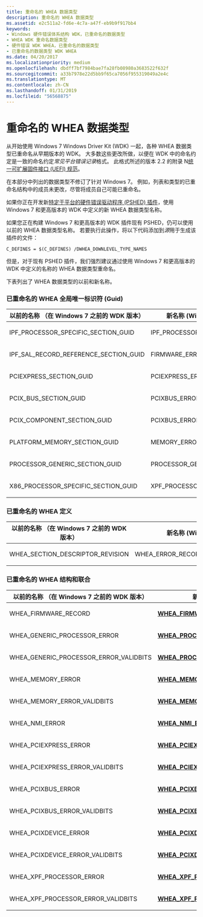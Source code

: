 ```yaml
---
title: 重命名的 WHEA 数据类型
description: 重命名的 WHEA 数据类型
ms.assetid: e2c511a2-fd6e-4c7a-a47f-eb9b9f917bb4
keywords:
- Windows 硬件错误体系结构 WDK，已重命名的数据类型
- WHEA WDK 重命名数据类型
- 硬件错误 WDK WHEA，已重命名的数据类型
- 已重命名的数据类型 WDK WHEA
ms.date: 04/20/2017
ms.localizationpriority: medium
ms.openlocfilehash: dbdff7bf7984bae7fa28fb08980a3683522f632f
ms.sourcegitcommit: a33b7978e22d5bb9f65ca7056f955319049a2e4c
ms.translationtype: MT
ms.contentlocale: zh-CN
ms.lasthandoff: 01/31/2019
ms.locfileid: "56568875"
---
```

# <a name="renamed-whea-data-types"></a>重命名的 WHEA 数据类型


从开始使用 Windows 7 Windows Driver Kit (WDK) 一起，各种 WHEA 数据类型已重命名从早期版本的 WDK。 大多数这些更改所做，以便在 WDK 中的命名约定是一致的命名约定*常见平台错误记录*格式。 此格式所述的版本 2.2 的附录 N[统一可扩展固件接口 (UEFI) 规范](https://go.microsoft.com/fwlink/p/?linkid=69484)。

在本部分中列出的数据类型不修订了针对 Windows 7。 例如，列表和类型的已重命名结构中的成员未更改，尽管将成员自己可能已重命名。

如果你正在开发新[特定于平台的硬件错误驱动程序 (PSHED) 插件](platform-specific-hardware-error-driver-plug-ins2.md)，使用 Windows 7 和更高版本的 WDK 中定义的新 WHEA 数据类型名称。

如果您正在构建 Windows 7 和更高版本的 WDK 插件现有 PSHED，仍可以使用以前的 WHEA 数据类型名称。 若要执行此操作，将以下代码添加到*源*用于生成该插件的文件：

`C_DEFINES = $(C_DEFINES) /DWHEA_DOWNLEVEL_TYPE_NAMES`

但是，对于现有 PSHED 插件，我们强烈建议通过使用 Windows 7 和更高版本的 WDK 中定义的名称的 WHEA 数据类型重命名。

下表列出了 WHEA 数据类型的以前和新名称。

### <a href="" id="renamed-whea-globally-unique-identifiers--guids-"></a> 已重命名的 WHEA 全局唯一标识符 (Guid)

<table>
<colgroup>
<col width="50%" />
<col width="50%" />
</colgroup>
<thead>
<tr class="header">
<th>以前的名称 （在 Windows 7 之前的 WDK 版本）</th>
<th>新名称 (Windows 7 WDK 和更高版本)</th>
</tr>
</thead>
<tbody>
<tr class="odd">
<td><p>IPF_PROCESSOR_SPECIFIC_SECTION_GUID</p></td>
<td><p>IPF_PROCESSOR_ERROR_SECTION_GUID</p></td>
</tr>
<tr class="even">
<td><p>IPF_SAL_RECORD_REFERENCE_SECTION_GUID</p></td>
<td><p>FIRMWARE_ERROR_RECORD_REFERENCE_GUID</p></td>
</tr>
<tr class="odd">
<td><p>PCIEXPRESS_SECTION_GUID</p></td>
<td><p>PCIEXPRESS_ERROR_SECTION_GUID</p></td>
</tr>
<tr class="even">
<td><p>PCIX_BUS_SECTION_GUID</p></td>
<td><p>PCIXBUS_ERROR_SECTION_GUID</p></td>
</tr>
<tr class="odd">
<td><p>PCIX_COMPONENT_SECTION_GUID</p></td>
<td><p>PCIXBUS_ERROR_SECTION_GUID</p></td>
</tr>
<tr class="even">
<td><p>PLATFORM_MEMORY_SECTION_GUID</p></td>
<td><p>MEMORY_ERROR_SECTION_GUID</p></td>
</tr>
<tr class="odd">
<td><p>PROCESSOR_GENERIC_SECTION_GUID</p></td>
<td><p>PROCESSOR_GENERIC_ERROR_SECTION_GUID</p></td>
</tr>
<tr class="even">
<td><p>X86_PROCESSOR_SPECIFIC_SECTION_GUID</p></td>
<td><p>XPF_PROCESSOR_ERROR_SECTION_GUID</p></td>
</tr>
</tbody>
</table>

 

### <a href="" id="renamed-whea-defines"></a> 已重命名的 WHEA 定义

<table>
<colgroup>
<col width="50%" />
<col width="50%" />
</colgroup>
<thead>
<tr class="header">
<th>以前的名称 （在 Windows 7 之前的 WDK 版本）</th>
<th>新名称 (Windows 7 WDK 和更高版本)</th>
</tr>
</thead>
<tbody>
<tr class="odd">
<td><p>WHEA_SECTION_DESCRIPTOR_REVISION</p></td>
<td><p>WHEA_ERROR_RECORD_SECTION_DESCRIPTOR_REVISION</p></td>
</tr>
</tbody>
</table>

 

### <a href="" id="renamed-whea-structures-and-unions"></a> 已重命名的 WHEA 结构和联合

<table>
<colgroup>
<col width="50%" />
<col width="50%" />
</colgroup>
<thead>
<tr class="header">
<th>以前的名称 （在 Windows 7 之前的 WDK 版本）</th>
<th>新名称 (Windows 7 WDK 和更高版本)</th>
</tr>
</thead>
<tbody>
<tr class="odd">
<td><p>WHEA_FIRMWARE_RECORD</p></td>
<td><p><a href="https://msdn.microsoft.com/library/windows/hardware/ff560520" data-raw-source="[&lt;strong&gt;WHEA_FIRMWARE_ERROR_RECORD_REFERENCE&lt;/strong&gt;](https://msdn.microsoft.com/library/windows/hardware/ff560520)"><strong>WHEA_FIRMWARE_ERROR_RECORD_REFERENCE</strong></a></p></td>
</tr>
<tr class="even">
<td><p>WHEA_GENERIC_PROCESSOR_ERROR</p></td>
<td><p><a href="https://msdn.microsoft.com/library/windows/hardware/ff560607" data-raw-source="[&lt;strong&gt;WHEA_PROCESSOR_GENERIC_ERROR_SECTION&lt;/strong&gt;](https://msdn.microsoft.com/library/windows/hardware/ff560607)"><strong>WHEA_PROCESSOR_GENERIC_ERROR_SECTION</strong></a></p></td>
</tr>
<tr class="odd">
<td><p>WHEA_GENERIC_PROCESSOR_ERROR_VALIDBITS</p></td>
<td><p><a href="https://msdn.microsoft.com/library/windows/hardware/ff560610" data-raw-source="[&lt;strong&gt;WHEA_PROCESSOR_GENERIC_ERROR_SECTION_VALIDBITS&lt;/strong&gt;](https://msdn.microsoft.com/library/windows/hardware/ff560610)"><strong>WHEA_PROCESSOR_GENERIC_ERROR_SECTION_VALIDBITS</strong></a></p></td>
</tr>
<tr class="even">
<td><p>WHEA_MEMORY_ERROR</p></td>
<td><p><a href="https://msdn.microsoft.com/library/windows/hardware/ff560565" data-raw-source="[&lt;strong&gt;WHEA_MEMORY_ERROR_SECTION&lt;/strong&gt;](https://msdn.microsoft.com/library/windows/hardware/ff560565)"><strong>WHEA_MEMORY_ERROR_SECTION</strong></a></p></td>
</tr>
<tr class="odd">
<td><p>WHEA_MEMORY_ERROR_VALIDBITS</p></td>
<td><p><a href="https://msdn.microsoft.com/library/windows/hardware/ff560568" data-raw-source="[&lt;strong&gt;WHEA_MEMORY_ERROR_SECTION_VALIDBITS&lt;/strong&gt;](https://msdn.microsoft.com/library/windows/hardware/ff560568)"><strong>WHEA_MEMORY_ERROR_SECTION_VALIDBITS</strong></a></p></td>
</tr>
<tr class="even">
<td><p>WHEA_NMI_ERROR</p></td>
<td><p><a href="https://msdn.microsoft.com/library/windows/hardware/ff560571" data-raw-source="[&lt;strong&gt;WHEA_NMI_ERROR_SECTION&lt;/strong&gt;](https://msdn.microsoft.com/library/windows/hardware/ff560571)"><strong>WHEA_NMI_ERROR_SECTION</strong></a></p></td>
</tr>
<tr class="odd">
<td><p>WHEA_PCIEXPRESS_ERROR</p></td>
<td><p><a href="https://msdn.microsoft.com/library/windows/hardware/ff560576" data-raw-source="[&lt;strong&gt;WHEA_PCIEXPRESS_ERROR_SECTION&lt;/strong&gt;](https://msdn.microsoft.com/library/windows/hardware/ff560576)"><strong>WHEA_PCIEXPRESS_ERROR_SECTION</strong></a></p></td>
</tr>
<tr class="even">
<td><p>WHEA_PCIEXPRESS_ERROR_VALIDBITS</p></td>
<td><p><a href="https://msdn.microsoft.com/library/windows/hardware/ff560580" data-raw-source="[&lt;strong&gt;WHEA_PCIEXPRESS_ERROR_SECTION_VALIDBITS&lt;/strong&gt;](https://msdn.microsoft.com/library/windows/hardware/ff560580)"><strong>WHEA_PCIEXPRESS_ERROR_SECTION_VALIDBITS</strong></a></p></td>
</tr>
<tr class="odd">
<td><p>WHEA_PCIXBUS_ERROR</p></td>
<td><p><a href="https://msdn.microsoft.com/library/windows/hardware/ff560583" data-raw-source="[&lt;strong&gt;WHEA_PCIXBUS_ERROR_SECTION&lt;/strong&gt;](https://msdn.microsoft.com/library/windows/hardware/ff560583)"><strong>WHEA_PCIXBUS_ERROR_SECTION</strong></a></p></td>
</tr>
<tr class="even">
<td><p>WHEA_PCIXBUS_ERROR_VALIDBITS</p></td>
<td><p><a href="https://msdn.microsoft.com/library/windows/hardware/ff560585" data-raw-source="[&lt;strong&gt;WHEA_PCIXBUS_ERROR_SECTION_VALIDBITS&lt;/strong&gt;](https://msdn.microsoft.com/library/windows/hardware/ff560585)"><strong>WHEA_PCIXBUS_ERROR_SECTION_VALIDBITS</strong></a></p></td>
</tr>
<tr class="odd">
<td><p>WHEA_PCIXDEVICE_ERROR</p></td>
<td><p><a href="https://msdn.microsoft.com/library/windows/hardware/ff560589" data-raw-source="[&lt;strong&gt;WHEA_PCIXDEVICE_ERROR_SECTION&lt;/strong&gt;](https://msdn.microsoft.com/library/windows/hardware/ff560589)"><strong>WHEA_PCIXDEVICE_ERROR_SECTION</strong></a></p></td>
</tr>
<tr class="even">
<td><p>WHEA_PCIXDEVICE_ERROR_VALIDBITS</p></td>
<td><p><a href="https://msdn.microsoft.com/library/windows/hardware/ff560591" data-raw-source="[&lt;strong&gt;WHEA_PCIXDEVICE_ERROR_SECTION_VALIDBITS&lt;/strong&gt;](https://msdn.microsoft.com/library/windows/hardware/ff560591)"><strong>WHEA_PCIXDEVICE_ERROR_SECTION_VALIDBITS</strong></a></p></td>
</tr>
<tr class="odd">
<td><p>WHEA_XPF_PROCESSOR_ERROR</p></td>
<td><p><a href="https://msdn.microsoft.com/library/windows/hardware/ff560655" data-raw-source="[&lt;strong&gt;WHEA_XPF_PROCESSOR_ERROR_SECTION&lt;/strong&gt;](https://msdn.microsoft.com/library/windows/hardware/ff560655)"><strong>WHEA_XPF_PROCESSOR_ERROR_SECTION</strong></a></p></td>
</tr>
<tr class="even">
<td><p>WHEA_XPF_PROCESSOR_ERROR_VALIDBITS</p></td>
<td><p><a href="https://msdn.microsoft.com/library/windows/hardware/ff560657" data-raw-source="[&lt;strong&gt;WHEA_XPF_PROCESSOR_ERROR_SECTION_VALIDBITS&lt;/strong&gt;](https://msdn.microsoft.com/library/windows/hardware/ff560657)"><strong>WHEA_XPF_PROCESSOR_ERROR_SECTION_VALIDBITS</strong></a></p></td>
</tr>
</tbody>
</table>

 

 

 




